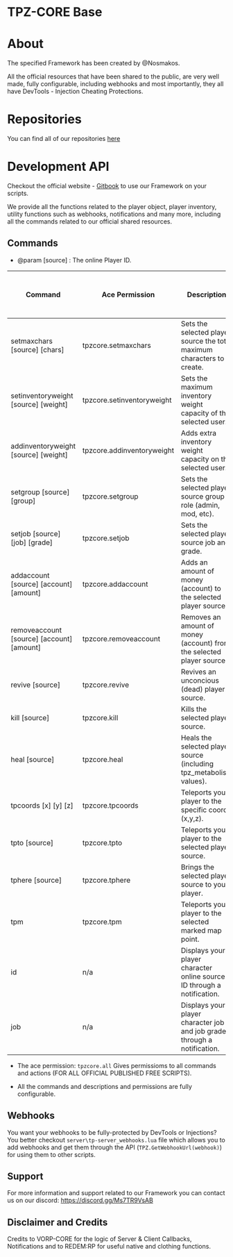 # TPZ-CORE Base

# About

The specified Framework has been created by @Nosmakos.

All the official resources that have been shared to the public,
are very well made, fully configurable, including webhooks and most importantly,
they all have DevTools - Injection Cheating Protections.
 
# Repositories

You can find all of our repositories [here](https://github.com/TPZ-CORE?tab=repositories)
# Development API

Checkout the official website - [Gitbook](https://tpz-core.gitbook.io/tpz-core-documentation) 
to use our Framework on your scripts.

We provide all the functions related to the player object, player inventory, utility functions
such as webhooks, notifications and many more, including all the commands related to our official shared resources.

## Commands

- @param [source] : The online Player ID. 

| Command                                    | Ace Permission        | Description                                                              | Console / TXAdmin Console Support |
|--------------------------------------------|-----------------------|--------------------------------------------------------------------------|-----------------------------------|
| setmaxchars [source] [chars]               | tpzcore.setmaxchars   | Sets the selected player source the total maximum characters to create.  | Yes |
| setinventoryweight [source] [weight]        | tpzcore.setinventoryweight | Sets the maximum inventory weight capacity of the selected user.   | Yes |
| addinventoryweight [source] [weight]        | tpzcore.addinventoryweight | Adds extra inventory weight capacity on the selected user.         | Yes |
| setgroup [source] [group]                   | tpzcore.setgroup        | Sets the selected player source group role (admin, mod, etc).         | Yes |
| setjob [source] [job] [grade]              | tpzcore.setjob        | Sets the selected player source job and grade.                           | Yes |
| addaccount [source] [account] [amount]     | tpzcore.addaccount    | Adds an amount of money (account) to the selected player source.         | Yes |
| removeaccount [source] [account] [amount]  | tpzcore.removeaccount | Removes an amount of money (account) from the selected player source.    | Yes |
| revive [source]                            | tpzcore.revive        | Revives an unconcious (dead) player source.                              | Yes |
| kill [source]                              | tpzcore.kill          | Kills the selected player source.                                        | Yes |
| heal [source]                              | tpzcore.heal          | Heals the selected player source (including tpz_metabolism values).      | Yes |
| tpcoords [x] [y] [z]                       | tpzcore.tpcoords      | Teleports your player to the specific coords (x,y,z).                    | No |
| tpto [source]                              | tpzcore.tpto          | Teleports your player to the selected player source.                     | No |
| tphere [source]                            | tpzcore.tphere        | Brings the selected player source to your player.                        | No |
| tpm                                         | tpzcore.tpm          | Teleports your player to the selected marked map point.                  | No |
| id                                         | n/a                   | Displays your player character online source ID through a notification.  | No |
| job                                         | n/a          | Displays your player character job and job grade through a notification.         | No |

- The ace permission: `tpzcore.all` Gives permissioms to all commands and actions (FOR ALL OFFICIAL PUBLISHED FREE SCRIPTS).

- All the commands and descriptions and permissions are fully configurable.

## Webhooks

You want your webhooks to be fully-protected by DevTools or Injections? You better checkout `server\tp-server_webhooks.lua` file which allows you to add webhooks and get them through the API (`TPZ.GetWebhookUrl(webhook)`) for using them to other scripts. 
## Support

For more information and support related to our Framework you can contact us on our discord: https://discord.gg/Ms7TR9VsAB

## Disclaimer and Credits

Credits to VORP-CORE for the logic of Server & Client Callbacks, Notifications and to REDEM:RP for useful native and clothing functions.


